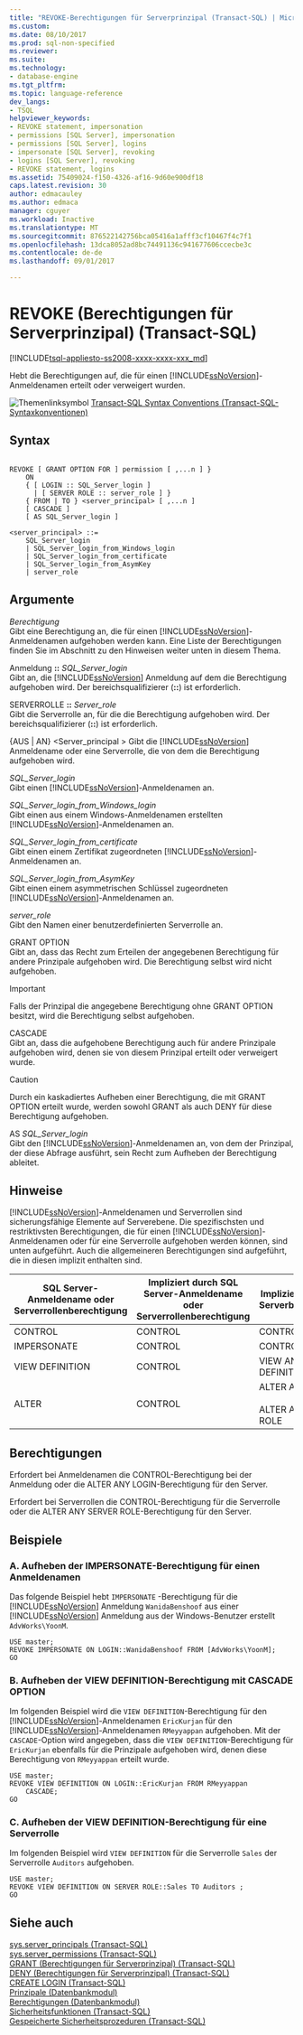 ```yaml
---
title: "REVOKE-Berechtigungen für Serverprinzipal (Transact-SQL) | Microsoft Docs"
ms.custom: 
ms.date: 08/10/2017
ms.prod: sql-non-specified
ms.reviewer: 
ms.suite: 
ms.technology:
- database-engine
ms.tgt_pltfrm: 
ms.topic: language-reference
dev_langs:
- TSQL
helpviewer_keywords:
- REVOKE statement, impersonation
- permissions [SQL Server], impersonation
- permissions [SQL Server], logins
- impersonate [SQL Server], revoking
- logins [SQL Server], revoking
- REVOKE statement, logins
ms.assetid: 75409024-f150-4326-af16-9d60e900df18
caps.latest.revision: 30
author: edmacauley
ms.author: edmaca
manager: cguyer
ms.workload: Inactive
ms.translationtype: MT
ms.sourcegitcommit: 876522142756bca05416a1afff3cf10467f4c7f1
ms.openlocfilehash: 13dca8052ad8bc74491136c941677606ccecbe3c
ms.contentlocale: de-de
ms.lasthandoff: 09/01/2017

---
```

# <a name="revoke-server-principal-permissions-transact-sql"></a>REVOKE (Berechtigungen für Serverprinzipal) (Transact-SQL)
[!INCLUDE[tsql-appliesto-ss2008-xxxx-xxxx-xxx_md](../../includes/tsql-appliesto-ss2008-xxxx-xxxx-xxx-md.md)]

  Hebt die Berechtigungen auf, die für einen [!INCLUDE[ssNoVersion](../../includes/ssnoversion-md.md)]-Anmeldenamen erteilt oder verweigert wurden.  
  
 ![Themenlinksymbol](../../database-engine/configure-windows/media/topic-link.gif "Topic link icon") [Transact-SQL Syntax Conventions (Transact-SQL-Syntaxkonventionen)](../../t-sql/language-elements/transact-sql-syntax-conventions-transact-sql.md)  
  
## <a name="syntax"></a>Syntax  
  
```  
  
REVOKE [ GRANT OPTION FOR ] permission [ ,...n ] }   
    ON   
    { [ LOGIN :: SQL_Server_login ]  
      | [ SERVER ROLE :: server_role ] }   
    { FROM | TO } <server_principal> [ ,...n ]  
    [ CASCADE ]  
    [ AS SQL_Server_login ]   
  
<server_principal> ::=   
    SQL_Server_login  
    | SQL_Server_login_from_Windows_login   
    | SQL_Server_login_from_certificate   
    | SQL_Server_login_from_AsymKey     
    | server_role  
```  
  
## <a name="arguments"></a>Argumente  
 *Berechtigung*  
 Gibt eine Berechtigung an, die für einen [!INCLUDE[ssNoVersion](../../includes/ssnoversion-md.md)]-Anmeldenamen aufgehoben werden kann. Eine Liste der Berechtigungen finden Sie im Abschnitt zu den Hinweisen weiter unten in diesem Thema.  
  
 Anmeldung **::** *SQL_Server_login*  
 Gibt an, die [!INCLUDE[ssNoVersion](../../includes/ssnoversion-md.md)] Anmeldung auf dem die Berechtigung aufgehoben wird. Der bereichsqualifizierer (**::**) ist erforderlich.  
  
 SERVERROLLE **::** *Server_role*  
 Gibt die Serverrolle an, für die die Berechtigung aufgehoben wird. Der bereichsqualifizierer (**::**) ist erforderlich.  
  
 {AUS | AN} \<Server_principal > Gibt die [!INCLUDE[ssNoVersion](../../includes/ssnoversion-md.md)] Anmeldename oder eine Serverrolle, die von dem die Berechtigung aufgehoben wird.  
  
 *SQL_Server_login*  
 Gibt einen [!INCLUDE[ssNoVersion](../../includes/ssnoversion-md.md)]-Anmeldenamen an.  
  
 *SQL_Server_login_from_Windows_login*  
 Gibt einen aus einem Windows-Anmeldenamen erstellten [!INCLUDE[ssNoVersion](../../includes/ssnoversion-md.md)]-Anmeldenamen an.  
  
 *SQL_Server_login_from_certificate*  
 Gibt einen einem Zertifikat zugeordneten [!INCLUDE[ssNoVersion](../../includes/ssnoversion-md.md)]-Anmeldenamen an.  
  
 *SQL_Server_login_from_AsymKey*  
 Gibt einen einem asymmetrischen Schlüssel zugeordneten [!INCLUDE[ssNoVersion](../../includes/ssnoversion-md.md)]-Anmeldenamen an.  
  
 *server_role*  
 Gibt den Namen einer benutzerdefinierten Serverrolle an.  
  
 GRANT OPTION  
 Gibt an, dass das Recht zum Erteilen der angegebenen Berechtigung für andere Prinzipale aufgehoben wird. Die Berechtigung selbst wird nicht aufgehoben.  
  
> [!IMPORTANT]  
>  Falls der Prinzipal die angegebene Berechtigung ohne GRANT OPTION besitzt, wird die Berechtigung selbst aufgehoben.  
  
 CASCADE  
 Gibt an, dass die aufgehobene Berechtigung auch für andere Prinzipale aufgehoben wird, denen sie von diesem Prinzipal erteilt oder verweigert wurde.  
  
> [!CAUTION]  
>  Durch ein kaskadiertes Aufheben einer Berechtigung, die mit GRANT OPTION erteilt wurde, werden sowohl GRANT als auch DENY für diese Berechtigung aufgehoben.  
  
 AS *SQL_Server_login*  
 Gibt den [!INCLUDE[ssNoVersion](../../includes/ssnoversion-md.md)]-Anmeldenamen an, von dem der Prinzipal, der diese Abfrage ausführt, sein Recht zum Aufheben der Berechtigung ableitet.  
  
## <a name="remarks"></a>Hinweise  
 [!INCLUDE[ssNoVersion](../../includes/ssnoversion-md.md)]-Anmeldenamen und Serverrollen sind sicherungsfähige Elemente auf Serverebene. Die spezifischsten und restriktivsten Berechtigungen, die für einen [!INCLUDE[ssNoVersion](../../includes/ssnoversion-md.md)]-Anmeldenamen oder für eine Serverrolle aufgehoben werden können, sind unten aufgeführt. Auch die allgemeineren Berechtigungen sind aufgeführt, die in diesen implizit enthalten sind.  
  
|SQL Server-Anmeldename oder Serverrollenberechtigung|Impliziert durch SQL Server-Anmeldename oder Serverrollenberechtigung|Impliziert durch die Serverberechtigung|  
|------------------------------------------------|-----------------------------------------------------------|----------------------------------|  
|CONTROL|CONTROL|CONTROL SERVER|  
|IMPERSONATE|CONTROL|CONTROL SERVER|  
|VIEW DEFINITION|CONTROL|VIEW ANY DEFINITION|  
|ALTER|CONTROL|ALTER ANY LOGIN<br /><br /> ALTER ANY SERVER ROLE|  
  
## <a name="permissions"></a>Berechtigungen  
 Erfordert bei Anmeldenamen die CONTROL-Berechtigung bei der Anmeldung oder die ALTER ANY LOGIN-Berechtigung für den Server.  
  
 Erfordert bei Serverrollen die CONTROL-Berechtigung für die Serverrolle oder die ALTER ANY SERVER ROLE-Berechtigung für den Server.  
  
## <a name="examples"></a>Beispiele  
  
### <a name="a-revoking-impersonate-permission-on-a-login"></a>A. Aufheben der IMPERSONATE-Berechtigung für einen Anmeldenamen  
 Das folgende Beispiel hebt `IMPERSONATE` -Berechtigung für die [!INCLUDE[ssNoVersion](../../includes/ssnoversion-md.md)] Anmeldung `WanidaBenshoof` aus einer [!INCLUDE[ssNoVersion](../../includes/ssnoversion-md.md)] Anmeldung aus der Windows-Benutzer erstellt `AdvWorks\YoonM`.  
  
```  
USE master;  
REVOKE IMPERSONATE ON LOGIN::WanidaBenshoof FROM [AdvWorks\YoonM];  
GO  
```  
  
### <a name="b-revoking-view-definition-permission-with-cascade"></a>B. Aufheben der VIEW DEFINITION-Berechtigung mit CASCADE OPTION  
 Im folgenden Beispiel wird die `VIEW DEFINITION`-Berechtigung für den [!INCLUDE[ssNoVersion](../../includes/ssnoversion-md.md)]-Anmeldenamen `EricKurjan` für den [!INCLUDE[ssNoVersion](../../includes/ssnoversion-md.md)]-Anmeldenamen `RMeyyappan` aufgehoben. Mit der `CASCADE`-Option wird angegeben, dass die `VIEW DEFINITION`-Berechtigung für `EricKurjan` ebenfalls für die Prinzipale aufgehoben wird, denen diese Berechtigung von `RMeyyappan` erteilt wurde.  
  
```  
USE master;  
REVOKE VIEW DEFINITION ON LOGIN::EricKurjan FROM RMeyyappan   
    CASCADE;  
GO   
```  
  
### <a name="c-revoking-view-definition-permission-on-a-server-role"></a>C. Aufheben der VIEW DEFINITION-Berechtigung für eine Serverrolle  
 Im folgenden Beispiel wird `VIEW DEFINITION` für die Serverrolle `Sales` der Serverrolle `Auditors` aufgehoben.  
  
```  
USE master;  
REVOKE VIEW DEFINITION ON SERVER ROLE::Sales TO Auditors ;  
GO   
```  
  
## <a name="see-also"></a>Siehe auch  
 [sys.server_principals &#40;Transact-SQL&#41;](../../relational-databases/system-catalog-views/sys-server-principals-transact-sql.md)   
 [sys.server_permissions &#40;Transact-SQL&#41;](../../relational-databases/system-catalog-views/sys-server-permissions-transact-sql.md)   
 [GRANT (Berechtigungen für Serverprinzipal) &#40;Transact-SQL&#41;](../../t-sql/statements/grant-server-principal-permissions-transact-sql.md)   
 [DENY (Berechtigungen für Serverprinzipal) &#40;Transact-SQL&#41;](../../t-sql/statements/deny-server-principal-permissions-transact-sql.md)   
 [CREATE LOGIN &#40;Transact-SQL&#41;](../../t-sql/statements/create-login-transact-sql.md)   
 [Prinzipale &#40;Datenbankmodul&#41;](../../relational-databases/security/authentication-access/principals-database-engine.md)   
 [Berechtigungen &#40;Datenbankmodul&#41;](../../relational-databases/security/permissions-database-engine.md)   
 [Sicherheitsfunktionen &#40;Transact-SQL&#41;](../../t-sql/functions/security-functions-transact-sql.md)   
 [Gespeicherte Sicherheitsprozeduren &#40;Transact-SQL&#41;](../../relational-databases/system-stored-procedures/security-stored-procedures-transact-sql.md)  
  
  


